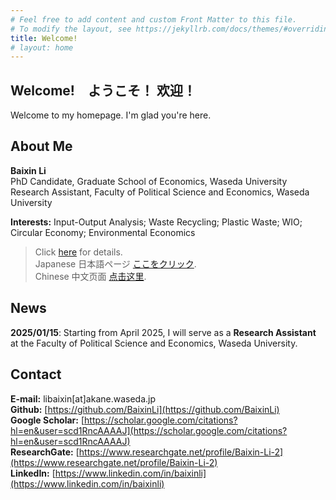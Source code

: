 ```yaml
---
# Feel free to add content and custom Front Matter to this file.
# To modify the layout, see https://jekyllrb.com/docs/themes/#overriding-theme-defaults
title: Welcome!
# layout: home
---
```


## Welcome!　ようこそ！  欢迎！
Welcome to my homepage. I'm glad you're here.

## About Me 
**Baixin Li**   
PhD Candidate, Graduate School of Economics, Waseda University    
Research Assistant, Faculty of Political Science and Economics, Waseda University

**Interests:** Input-Output Analysis; Waste Recycling; Plastic Waste; WIO; Circular Economy; Environmental Economics

> Click [here](homepages/about.md) for details.    
> Japanese 日本語ページ [ここをクリック](homepages/about_jp).    
> Chinese 中文页面 [点击这里](homepages/about_cn).  


## News
**2025/01/15**: Starting from April 2025, I will serve as a **Research Assistant** at the Faculty of Political Science and Economics, Waseda University.


## Contact 
**E-mail:** libaixin\[at\]akane.waseda.jp   
**Github:** [https://github.com/BaixinLi](https://github.com/BaixinLi)   
**Google Scholar:** [https://scholar.google.com/citations?hl=en&user=scd1RncAAAAJ](https://scholar.google.com/citations?hl=en&user=scd1RncAAAAJ)   
**ResearchGate:** [https://www.researchgate.net/profile/Baixin-Li-2](https://www.researchgate.net/profile/Baixin-Li-2)  
**LinkedIn:** [https://www.linkedin.com/in/baixinli](https://www.linkedin.com/in/baixinli)



